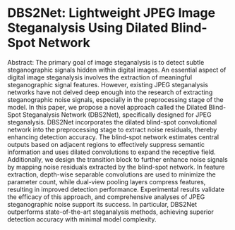 # DBS2Net: Lightweight JPEG Image Steganalysis Using Dilated Blind-Spot Network

Abstract: The primary goal of image steganalysis is to detect subtle steganographic signals hidden within
digital images. An essential aspect of digital image steganalysis involves the extraction of meaningful
steganographic signal features. However, existing JPEG steganalysis networks have not delved deep
enough into the research of extracting steganographic noise signals, especially in the preprocessing
stage of the model. In this paper, we propose a novel approach called the Dilated Blind-Spot
Steganalysis Network (DBS2Net), specifically designed for JPEG steganalysis. DBS2Net incorporates
the dilated blind-spot convolutional network into the preprocessing stage to extract noise residuals,
thereby enhancing detection accuracy. The blind-spot network estimates central outputs based on
adjacent regions to effectively suppress semantic information and uses dilated convolutions to expand
the receptive field. Additionally, we design the transition block to further enhance noise signals
by mapping noise residuals extracted by the blind-spot network. In feature extraction, depth-wise
separable convolutions are used to minimize the parameter count, while dual-view pooling layers
compress features, resulting in improved detection performance. Experimental results validate the
efficacy of this approach, and comprehensive analyses of JPEG steganographic noise support its
success. In particular, DBS2Net outperforms state-of-the-art steganalysis methods, achieving superior
detection accuracy with minimal model complexity.
